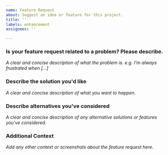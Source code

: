 ```yaml
---
name: Feature Request
about: Suggest an idea or feature for this project.
title: ''
labels: enhancement
assignees: ''

---
```


### Is your feature request related to a problem? Please describe.

_A clear and concise description of what the problem is. e.g. I'm always frustrated when [...]_

### Describe the solution you'd like

_A clear and concise description of what you want to happen._

### Describe alternatives you've considered

_A clear and concise description of any alternative solutions or features you've considered._

### Additional Context

_Add any other context or screenshots about the feature request here._

